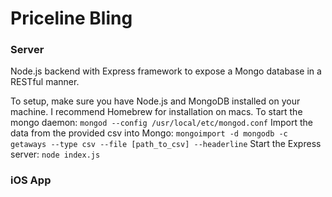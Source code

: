# Priceline Bling
### Server
Node.js backend with Express framework to expose a Mongo database in a RESTful manner.  

To setup, make sure you have Node.js and MongoDB installed on your machine.  I recommend Homebrew for installation on macs.
To start the mongo daemon:
`mongod --config /usr/local/etc/mongod.conf`
Import the data from the provided csv into Mongo:
`mongoimport -d mongodb -c getaways --type csv --file [path_to_csv] --headerline`
Start the Express server:
`node index.js`


### iOS App


